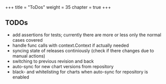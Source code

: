 +++
title = "ToDos"
weight = 35
chapter = true
+++

## TODOs

- add assertions for tests; currently there are more or less only the normal cases covered
- handle func calls with context.Context if actually needed
- syncing state of releases continiously (check if there changes due to manual actions)
- switching to previous revision and back
- auto-sync for new chart versions from repository
- black- and whitelisting for charts when auto-sync for repository is enabled
